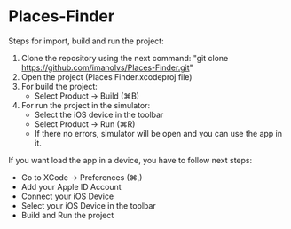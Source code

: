 # Places-Finder

Steps for import, build and run the project:
1. Clone the repository using the next command: "git clone https://github.com/imanolvs/Places-Finder.git"
2. Open the project (Places Finder.xcodeproj file)
3. For build the project: 
    - Select Product -> Build (⌘B)
4. For run the project in the simulator:
    - Select the iOS device in the toolbar
    - Select Product -> Run (⌘R)
    - If there no errors, simulator will be open and you can use the app in it.

If you want load the app in a device, you have to follow next steps:
  - Go to XCode -> Preferences (⌘,)
  - Add your Apple ID Account
  - Connect your iOS Device
  - Select your iOS Device in the toolbar
  - Build and Run the project
  
  

